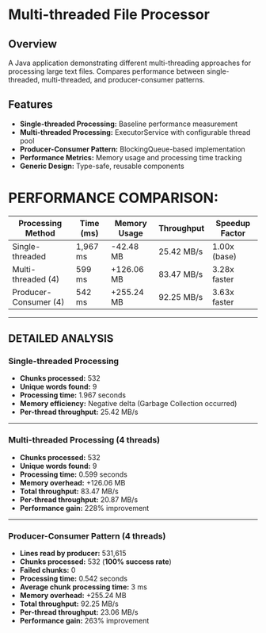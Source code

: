 # Multi-threaded File Processor

## Overview
A Java application demonstrating different multi-threading approaches for processing large text files. 
Compares performance between single-threaded, multi-threaded, and producer-consumer patterns.

## Features
- **Single-threaded Processing:** Baseline performance measurement
- **Multi-threaded Processing:** ExecutorService with configurable thread pool
- **Producer-Consumer Pattern:** BlockingQueue-based implementation
- **Performance Metrics:** Memory usage and processing time tracking
- **Generic Design:** Type-safe, reusable components


# PERFORMANCE COMPARISON:  


| Processing Method       | Time (ms) | Memory Usage   | Throughput   | Speedup Factor |
|-------------------------|-----------|----------------|--------------|----------------|
| Single-threaded         | 1,967 ms  | -42.48 MB      | 25.42 MB/s   | 1.00x (base)   |
| Multi-threaded (4)      | 599 ms    | +126.06 MB     | 83.47 MB/s   | 3.28x faster   |
| Producer-Consumer (4)   | 542 ms    | +255.24 MB     | 92.25 MB/s   | 3.63x faster   |

---

## DETAILED ANALYSIS  

### Single-threaded Processing  
- **Chunks processed:** 532  
- **Unique words found:** 9  
- **Processing time:** 1.967 seconds  
- **Memory efficiency:** Negative delta (Garbage Collection occurred)  
- **Per-thread throughput:** 25.42 MB/s  

---

###  Multi-threaded Processing (4 threads)  
- **Chunks processed:** 532  
- **Unique words found:** 9  
- **Processing time:** 0.599 seconds  
- **Memory overhead:** +126.06 MB  
- **Total throughput:** 83.47 MB/s  
- **Per-thread throughput:** 20.87 MB/s  
- **Performance gain:** 228% improvement  

---

###  Producer-Consumer Pattern (4 threads)  
- **Lines read by producer:** 531,615  
- **Chunks processed:** 532 (**100% success rate**)  
- **Failed chunks:** 0  
- **Processing time:** 0.542 seconds  
- **Average chunk processing time:** 3 ms  
- **Memory overhead:** +255.24 MB  
- **Total throughput:** 92.25 MB/s  
- **Per-thread throughput:** 23.06 MB/s  
- **Performance gain:** 263% improvement  
